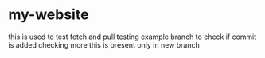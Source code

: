 # my-website

this is used to test fetch and pull
testing example branch
to check if commit is added
checking more
this is present only in new branch
